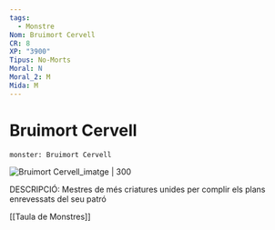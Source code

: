 ```yaml
---
tags:
  - Monstre
Nom: Bruimort Cervell
CR: 8
XP: "3900"
Tipus: No-Morts
Moral: N
Moral_2: M
Mida: M
---
```

# Bruimort Cervell

```statblock
monster: Bruimort Cervell
```

![Bruimort Cervell_imatge | 300](https://faustusnotes.files.wordpress.com/2011/04/lich.jpg)

DESCRIPCIÓ: 
Mestres de més criatures unides per complir els plans enrevessats del seu patró

[[Taula de Monstres]]